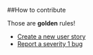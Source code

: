 ##How to contribute


Those are **golden** rules!

* [Create a new user story](https://octodemo.com/OctoCheese/Calculator/issues/new?title=Name%20of%20the%20new%20user%20story&labels%5B%5D=user%20story&labels%5B%5D=help%20wanted&body=%23%23%20User%20story%0AAs%20a%20*type%20of%20user*%2C%20%0AI%20want%20*to%20perform%20some%20task*%20%0ASo%20that%20I%20can%20*achieve%20some%20goal%2Fbenefit%2Fvalue*.%0A%0A%23%23%20Acceptance%20Criterion%201%3A%20%0AGiven%20that%20*condition%201*%20and%20*condition%202*%2C%20%0AWhen%20*event%201*%20and%20*event%202*%0AThen%20*consequence%201*%20and%20*consequence%202*%20%0A%0A%23%23%20Story%20Points%0A0%2C%200%2C5%2C%201%2C%202%2C%203%2C%205%2C%208%2C%2013%2C%2020%2C%2040%2C%20100%0A%0A%23%23%20Subtasks%0A-%20%5B%20%5D%20Task%201%0A-%20%5B%20%5D%20Task%202%0A%0A%23%23%20Notes%20%0A)
* [Report a severity 1 bug](https://octodemo.com/OctoCheese/Calculator/issues/new?title=Short%20description%20of%20the%20bug&labels%5B%5D=bug%20-%20severity%201&labels%5B%5D=help%20wanted&body=%0A%7C%20Details%20%7C%20%7C%0A%7C-----%7C------%7C%0A%7C%20Affected%20Versions%20%7C%20vMM.mm%20%7C%0A%7C%20Fix%20Versions%20%7C%20vMM.mm%20%7C%0A%7C%20Components%20%7C%20%20%7C%0A%7C%20Packaging%20%7C%20patch%2C%20new%20installer%20%7C%20%0A%7C%20Backwards%20Compatibility%20%7C%20Fully%20Compatible%2C%20Breaks%20with%20vMM.mm%20%7C%0A%7C%20Operating%20System%20%7C%20All%2C%20Linux%20only%2C%20Mac%20only%2C%20Windows%20only%20%7C%0A%7C%20Backport%20Completed%20%7C%20vMM.mm%20%7C%20%0A%7C%20Backport%20Requested%20%7C%20vMM.mm%20%7C%0A%0A%23%23%20Description%0AReplace%20this%20section%20with%20a%20description%20of%20the%20problem%0APlease%20use%20formatting%20for%20code%0A%0A%60%60%60java%0Apublic%20void%20methodName(String%20param)%20%7B%0A%0A%7D%0A%60%60%60%0A%0Aand%20provide%20reproduction%20steps%0A-%20step%201%0A-%20step%202%0A%0A)

